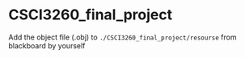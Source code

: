 # CSCI3260_final_project

Add the object file (.obj) to `./CSCI3260_final_project/resourse` from blackboard by yourself